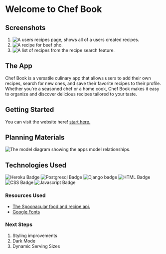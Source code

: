 # Welcome to Chef Book
## Screenshots

1. ![A users recipes page, shows all of a users created recipes.](https://i.imgur.com/NRUbVlo.png)
1. ![A recipe for beef pho.](https://i.imgur.com/TEGBxH8.png)
1. ![A list of recipes from the recipe search feature.](https://i.imgur.com/rF0cqKP.png)

## The App
Chef Book is a versatile culinary app that allows users to add their own recipes, search for new ones, and save their favorite recipes to their profile. 
Whether you're a seasoned chef or a home cook, Chef Book makes it easy to organize and discover delicious recipes tailored to your taste.

## Getting Started
You can visit the website here! [start here.](https://chef-book-7e05b256961b.herokuapp.com/)

## Planning Materials
![The model diagram showing the apps model relationships.](https://i.imgur.com/cPKJTyM.png)

## Technologies Used
![Heroku Badge](https://img.shields.io/badge/Heroku-430098?style=for-the-badge&logo=heroku&logoColor=white
)
![Postgresql Badge](https://img.shields.io/badge/Postgresql-4EA94B?style=for-the-badge&logo=postgresql&logoColor=white
)
![Django badge](https://img.shields.io/badge/Django-404D59?style=for-the-badge&logo=Django&logoColor=white
)
![HTML Badge](https://img.shields.io/badge/HTML-239120?style=for-the-badge&logo=html5&logoColor=white
)
![CSS Badge](https://img.shields.io/badge/CSS-239120?&style=for-the-badge&logo=css3&logoColor=white
)
![Javascript Badge](https://img.shields.io/badge/JavaScript-F7DF1E?style=for-the-badge&logo=javascript&logoColor=black
)

### Resources Used
* [The Spoonacular food and recipe api.](https://spoonacular.com/food-api)
* [Google Fonts](https://fonts.google.com/)


### Next Steps
1. Styling improvements
2. Dark Mode
3. Dynamic Serving Sizes

